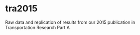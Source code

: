 # tra2015
Raw data and replication of results from our 2015 publication in Transportation Research Part A
